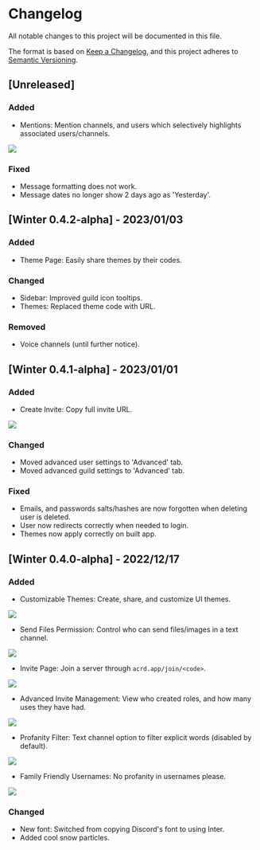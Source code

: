 # Changelog

All notable changes to this project will be documented in this file.

The format is based on [Keep a Changelog](https://keepachangelog.com/en/1.0.0/),
and this project adheres to [Semantic Versioning](https://semver.org/spec/v2.0.0.html).

## [Unreleased]

### Added
- Mentions: Mention channels, and users which selectively highlights associated users/channels.

![](https://i.ibb.co/ZM4SNLw/image.png)

### Fixed
- Message formatting does not work.
- Message dates no longer show 2 days ago as 'Yesterday'.

## [Winter 0.4.2-alpha] - 2023/01/03

### Added
- Theme Page: Easily share themes by their codes.

### Changed
- Sidebar: Improved guild icon tooltips.
- Themes: Replaced theme code with URL.

### Removed
- Voice channels (until further notice).

## [Winter 0.4.1-alpha] - 2023/01/01

### Added
- Create Invite: Copy full invite URL.

![](https://i.ibb.co/VSLgSwd/image.png)

### Changed
- Moved advanced user settings to 'Advanced' tab.
- Moved advanced guild settings to 'Advanced' tab.

### Fixed
- Emails, and passwords salts/hashes are now forgotten when deleting user is deleted.
- User now redirects correctly when needed to login.
- Themes now apply correctly on built app.

## [Winter 0.4.0-alpha] - 2022/12/17

### Added

- Customizable Themes: Create, share, and customize UI themes.

![](https://i.ibb.co/K0Bv04y/image.png)

- Send Files Permission: Control who can send files/images in a text channel.

![](https://i.ibb.co/BL4kYcK/image.png)

- Invite Page: Join a server through `acrd.app/join/<code>`.

![](https://i.ibb.co/TKPvY68/image.png)

- Advanced Invite Management: View who created roles, and how many uses they have had.

![](https://i.ibb.co/rxd6Q4K/image.png)

- Profanity Filter: Text channel option to filter explicit words (disabled by default).

![](https://i.ibb.co/9WTgp4v/image.png)

- Family Friendly Usernames: No profanity in usernames please.

![](https://i.ibb.co/KyWBgTn/image.png)

### Changed 
- New font: Switched from copying Discord's font to using Inter.
- Added cool snow particles.